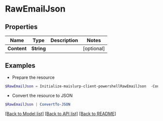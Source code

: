# RawEmailJson
## Properties

Name | Type | Description | Notes
------------ | ------------- | ------------- | -------------
**Content** | **String** |  | [optional] 

## Examples

- Prepare the resource
```powershell
$RawEmailJson = Initialize-maislurp-client-powershellRawEmailJson  -Content null
```

- Convert the resource to JSON
```powershell
$RawEmailJson | ConvertTo-JSON
```

[[Back to Model list]](../README#documentation-for-models) [[Back to API list]](../README#documentation-for-api-endpoints) [[Back to README]](../README)

